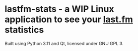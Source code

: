 # lastfm-stats - a WIP Linux application to see your [last.fm](https://last.fm) statistics

Built using Python 3.11 and Qt, licensed under GNU GPL 3.